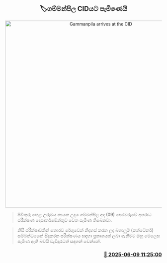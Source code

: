 <p align='center'><b><h2 align='center' title='Gammanpila arrives at the CID'>🏷ගම්මන්පිල CIDයට පැමිණෙයි</h2></b></p>
<p align='center'><img src='https://helakuru.sgp1.cdn.digitaloceanspaces.com/esana/images/lib/udaya-gammanpila-1-archived.jpg' width='600' alt='Gammanpila arrives at the CID'></p>

> පිවිතුරු හෙළ උරුමය නායක උදය ගම්මන්පිල අද (09) පෙරවරුවේ අපරාධ පරීක්ෂණ දෙපාර්තමේන්තුව වෙත පැමිණ තිබෙනවා.

> නිසි පරීක්ෂාවකින් තොරව රේගුවෙන් නිදහස් කරන ලද බහාලුම් (කන්ටේනර්) සම්බන්ධයෙන් සිදුකරන පරීක්ෂණය සඳහා ප්‍රකාශයක් ලබා ගැනීමට ඔහු මෙලෙස පැමිණ ඇති බවයි වැඩිදුරටත් සඳහන් වෙන්නේ. 



<h3 align='right'><a href='https://www.helakuru.lk/esana/p/110832/'>📅 2025-06-09 11:25:00</a></h3>
